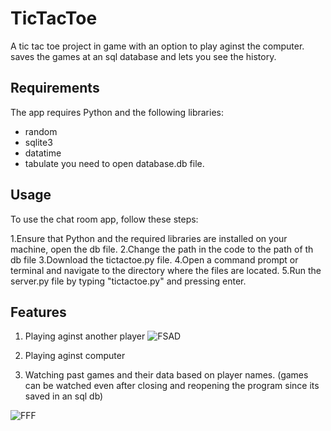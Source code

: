 # TicTacToe
A tic tac toe project in game with an option to play aginst the computer. saves the games at an sql database and lets you see the history.
## Requirements
The app requires Python and the following libraries:
* random
* sqlite3
* datatime
* tabulate
you need to open database.db file.
## Usage
To use the chat room app, follow these steps:

1.Ensure that Python and the required libraries are installed on your machine, open the db file.
2.Change the path in the code to the path of th db file
3.Download the tictactoe.py file.
4.Open a command prompt or terminal and navigate to the directory where the files are located.
5.Run the server.py file by typing "tictactoe.py" and pressing enter.
## Features
1. Playing aginst another player
![FSAD](https://github.com/Ultiboty/tictactoe/assets/99267952/2745892b-7c5f-48ea-a92b-17ada6ba1ea0)




2. Playing aginst computer
3. Watching past games and their data based on player names. (games can be watched even after closing and reopening the program since its saved in an sql db)
   
![FFF](https://github.com/Ultiboty/tictactoe/assets/99267952/8e08139c-b3c2-4d84-a7f1-243b315e0777)


